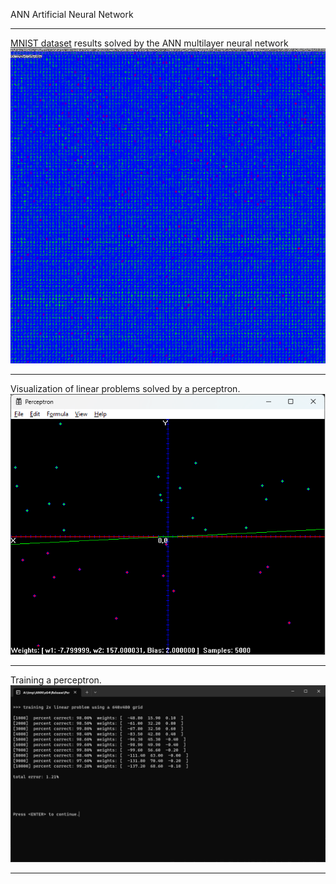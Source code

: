 ANN
Artificial Neural Network
<hr>
<a href="https://en.wikipedia.org/wiki/MNIST_database#:~:text=The%20MNIST%20database%20(Modified%20National,the%20field%20of%20machine%20learning.">MNIST dataset</a> results solved by the ANN multilayer neural network
<img src="ann-screenshot.png">
<hr>
Visualization of linear problems solved by a perceptron.
<img src="ann-screenshot2.png">
<hr>
Training a perceptron.
<img src="ann-screenshot3.png">
<hr>
